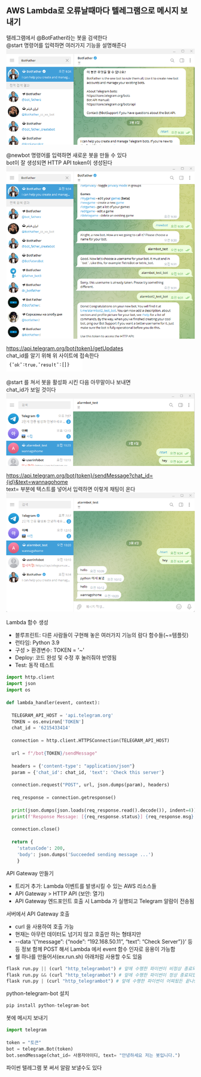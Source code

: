 ## AWS Lambda로 오류날때마다 텔레그램으로 메시지 보내기

텔레그램에서 @BotFather라는 봇을 검색한다  
@start 명령어를 입력하면 여러가지 기능을 설명해준다  
![poster](./img/telegram/1.png)  


@newbot 명령어를 입력하면 새로운 봇을 만들 수 있다  
bot이 잘 생성되면 HTTP API token이 생성된다  
![poster](./img/telegram/2.png)  

https://api.telegram.org/bot{token}/getUpdates  
chat_id를 알기 위해 위 사이트에 접속한다  
![poster](./img/telegram/4.png)  

@start 를 쳐서 봇을 활성화 시킨 다음 아무말이나 보내면  
chat_id가 보일 것이다  
![poster](./img/telegram/6.png)  

https://api.telegram.org/bot{token}/sendMessage?chat_id={id}&text=wannagohome  
text= 부분에 텍스트를 넣어서 입력하면 이렇게 채팅이 온다  
![poster](./img/telegram/5.png)  

Lambda 함수 생성
* 블루프린트: 다른 사람들이 구현해 놓은 여러가지 기능의 람다 함수들(~=템플릿)
* 런타임: Python 3.9
* 구성 > 환경변수: TOKEN = '~'
* Deploy: 코드 완성 및 수정 후 눌러줘야 반영됨
* Test: 동작 테스트
```Python
import http.client
import json
import os

def lambda_handler(event, context):

  TELEGRAM_API_HOST = 'api.telegram.org'
  TOKEN = os.environ['TOKEN']
  chat_id = '6215433414'

  connection = http.client.HTTPSConnection(TELEGRAM_API_HOST)

  url = f"/bot{TOKEN}/sendMessage"

  headers = {'content-type': "application/json"}
  param = {'chat_id': chat_id, 'text': 'Check this server'}

  connection.request("POST", url, json.dumps(param), headers)

  req_response = connection.getresponse()

  print(json.dumps(json.loads(req_response.read().decode()), indent=4))
  print(f'Response Message: [{req_response.status}] {req_response.msg}')

  connection.close()
  
  return {
    'statusCode': 200,
    'body': json.dumps('Succeeded sending message ...')
    }
```
API Gateway 만들기
* 트리거 추가: Lambda 이벤트를 발생시킬 수 있는 AWS 리소스들
* API Gateway > HTTP API (보안: 열기)
* API Gateway 엔드포인트 호출 시 Lambda 가 실행되고 Telegram 알람이 전송됨

서버에서 API Gateway 호출
* curl 을 사용하여 호출 가능
* 현재는 아무런 데이터도 넘기지 않고 호출만 하는 형태지만
* --data ‘{“message”: {“node”: “192.168.50.11”, “text”: “Check Server”}}’ 등등 정보 함께
POST 해서 Lambda 에서 event 함수 인자로 응용이 가능함
* 쉘 하나를 만들어서(ex.run.sh) 아래처럼 사용할 수도 있음
```Python
flask run.py || (curl "http_telegrambot") # 앞에 수행한 파이썬이 비정상 종료되었을 때만 호출
flask run.py && (curl "http_telegrambot") # 앞에 수행한 파이썬이 정상 종료되었을 때만 호출
flask run.py | (curl "http_telegrambot") # 앞에 수행한 파이썬이 어찌됬든 끝나면 호출
```
python-telegram-bot 설치
```Python
pip install python-telegram-bot
```
봇에 메시지 보내기
```Python
import telegram

token = "토큰"
bot = telegram.Bot(token)
bot.sendMessage(chat_id= 사용자아이디, text= "안녕하세요 저는 봇입니다.")
```
파이썬 텔레그램 봇 써서 알람 보낼수도 있다
